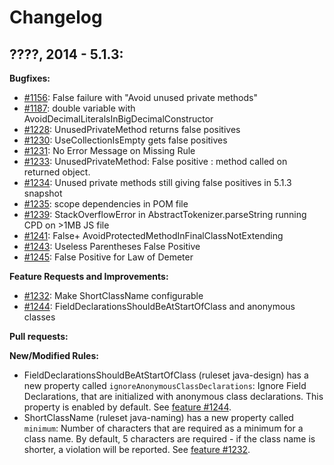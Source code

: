 # Changelog

## ????, 2014 - 5.1.3:

**Bugfixes:**

* [#1156](https://sourceforge.net/p/pmd/bugs/1156/): False failure with "Avoid unused private methods"
* [#1187](https://sourceforge.net/p/pmd/bugs/1187/): double variable with AvoidDecimalLiteralsInBigDecimalConstructor
* [#1228](https://sourceforge.net/p/pmd/bugs/1228/): UnusedPrivateMethod returns false positives
* [#1230](https://sourceforge.net/p/pmd/bugs/1230/): UseCollectionIsEmpty gets false positives
* [#1231](https://sourceforge.net/p/pmd/bugs/1231/): No Error Message on Missing Rule
* [#1233](https://sourceforge.net/p/pmd/bugs/1233/): UnusedPrivateMethod: False positive : method called on returned object. 
* [#1234](https://sourceforge.net/p/pmd/bugs/1234/): Unused private methods still giving false positives in 5.1.3 snapshot
* [#1235](https://sourceforge.net/p/pmd/bugs/1235/): scope dependencies in POM file
* [#1239](https://sourceforge.net/p/pmd/bugs/1239/): StackOverflowError in AbstractTokenizer.parseString running CPD on >1MB JS file
* [#1241](https://sourceforge.net/p/pmd/bugs/1241/): False+ AvoidProtectedMethodInFinalClassNotExtending
* [#1243](https://sourceforge.net/p/pmd/bugs/1243/): Useless Parentheses False Positive
* [#1245](https://sourceforge.net/p/pmd/bugs/1245/): False Positive for Law of Demeter

**Feature Requests and Improvements:**

* [#1232](https://sourceforge.net/p/pmd/bugs/1232/): Make ShortClassName configurable
* [#1244](https://sourceforge.net/p/pmd/bugs/1244/): FieldDeclarationsShouldBeAtStartOfClass and anonymous classes

**Pull requests:**

**New/Modified Rules:**

* FieldDeclarationsShouldBeAtStartOfClass (ruleset java-design) has a new property called `ignoreAnonymousClassDeclarations`:
  Ignore Field Declarations, that are initialized with anonymous class declarations. This property is enabled by default.
  See [feature #1244](https://sourceforge.net/p/pmd/bugs/1244/).
* ShortClassName (ruleset java-naming) has a new property called `minimum`: Number of characters that are required
  as a minimum for a class name. By default, 5 characters are required - if the class name is shorter, a violation
  will be reported. See [feature #1232](https://sourceforge.net/p/pmd/bugs/1232/).
